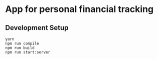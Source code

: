 # App for personal financial tracking

## Development Setup

```
yarn
npm run compile
npm run build
npm run start:server
```


